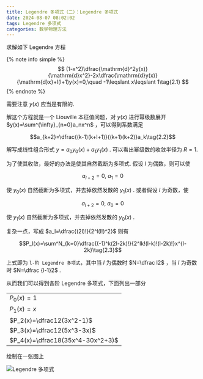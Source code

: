 ```yaml
---
title: Legendre 多项式（二）：Legendre 多项式
date: 2024-08-07 08:02:02
tags: Legendre 多项式
categories: 数学物理方法
---
```

求解如下 Legendre 方程

{% note info simple %}
$$
(1-x^2)\dfrac{\mathrm{d}^2y(x)}{\mathrm{d}x^2}-2x\dfrac{\mathrm{d}y(x)}{\mathrm{d}x}+l(l+1)y(x)=0,\quad -1\leqslant x\leqslant 1\tag{2.1}
$$
{% endnote %}

需要注意 $y(x)$ 应当是有限的.

解这个方程就是一个 Liouville 本征值问题，对 $y(x)$ 进行幂级数展开 $y(x)=\sum^{\infty}_{n=0}a_nx^n$ ，可以得到系数满足

$$a_{k+2}=\dfrac{(k-1)(k+l+1)}{(k+1)(k+2)}a_k\tag{2.2}$$

解写成线性组合形式 $y=a_0y_0(x)+a_1y_1(x)$ . 可以看出幂级数的收敛半径为 $R=1$.

为了使其收敛，最好的办法是使其自然截断为多项式. 假设 $l$ 为偶数，则可以使

$$a_{l+2}=0,\ a_1=0$$

使 $y_0(x)$ 自然截断为多项式，并去掉依然发散的 $y_1(x)$ . 或者假设 $l$ 为奇数，使

$$a_{l+2}=0,\ a_0=0$$

使 $y_1(x)$ 自然截断为多项式，并去掉依然发散的 $y_0(x)$ .

复杂一点，写成 $a_l=\dfrac{(2l)!}{2^l(l!)^2}$ 则有

$$P_l(x)=\sum^N_{k=0}\dfrac{(-1)^k(2l-2k)!}{2^lk!(l-k)!(l-2k)!}x^{l-2k}\tag{2.3}$$

上式即为 `l-阶 Legendre 多项式`，其中当 $l$ 为偶数时 $N=\dfrac l2$ ，当 $l$ 为奇数时 $N=\dfrac {l-1}2$ .

从而我们可以得到各阶 Legendre 多项式，下面列出一部分

||
|:---|
|$P_0(x)=1$|
|$P_1(x)=x$|
|$P_2(x)=\dfrac12(3x^2-1)$|
|$P_3(x)=\dfrac12(5x^3-3x)$|
|$P_4(x)=\dfrac18(35x^4-30x^2+3)$|

绘制在一张图上

![Legendre 多项式](img\post8_fig1.svg)
